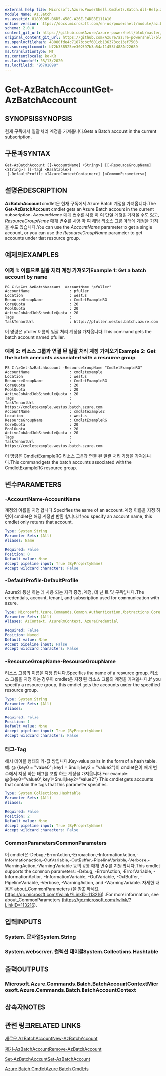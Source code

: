 ```yaml
---
external help file: Microsoft.Azure.PowerShell.Cmdlets.Batch.dll-Help.xml
Module Name: Az.Batch
ms.assetid: 818D5D85-B6D5-458C-A26E-E4DE8E111A10
online version: https://docs.microsoft.com/en-us/powershell/module/az.batch/get-azbatchaccount
schema: 2.0.0
content_git_url: https://github.com/Azure/azure-powershell/blob/master/src/Batch/Batch/help/Get-AzBatchAccount.md
original_content_git_url: https://github.com/Azure/azure-powershell/blob/master/src/Batch/Batch/help/Get-AzBatchAccount.md
ms.openlocfilehash: 48080fde4c7187bcbcf601cb136373cc16ef7503
ms.sourcegitcommit: b72b338525ee302597b3a54a11453f4881d22689
ms.translationtype: MT
ms.contentlocale: ko-KR
ms.lasthandoff: 08/13/2020
ms.locfileid: "93701898"
---
```

# <span data-ttu-id="e2f4d-101">Get-AzBatchAccount</span><span class="sxs-lookup"><span data-stu-id="e2f4d-101">Get-AzBatchAccount</span></span>

## <span data-ttu-id="e2f4d-102">SYNOPSIS</span><span class="sxs-lookup"><span data-stu-id="e2f4d-102">SYNOPSIS</span></span>
<span data-ttu-id="e2f4d-103">현재 구독에서 일괄 처리 계정을 가져옵니다.</span><span class="sxs-lookup"><span data-stu-id="e2f4d-103">Gets a Batch account in the current subscription.</span></span>

## <span data-ttu-id="e2f4d-104">구문과</span><span class="sxs-lookup"><span data-stu-id="e2f4d-104">SYNTAX</span></span>

```
Get-AzBatchAccount [[-AccountName] <String>] [[-ResourceGroupName] <String>] [[-Tag] <Hashtable>]
 [-DefaultProfile <IAzureContextContainer>] [<CommonParameters>]
```

## <span data-ttu-id="e2f4d-105">설명은</span><span class="sxs-lookup"><span data-stu-id="e2f4d-105">DESCRIPTION</span></span>
<span data-ttu-id="e2f4d-106">**AzBatchAccount** cmdlet은 현재 구독에서 Azure Batch 계정을 가져옵니다.</span><span class="sxs-lookup"><span data-stu-id="e2f4d-106">The **Get-AzBatchAccount** cmdlet gets an Azure Batch account in the current subscription.</span></span> <span data-ttu-id="e2f4d-107">*AccountName* 매개 변수를 사용 하 여 단일 계정을 가져올 수도 있고, *ResourceGroupName* 매개 변수를 사용 하 여 해당 리소스 그룹 아래에 계정을 가져올 수도 있습니다.</span><span class="sxs-lookup"><span data-stu-id="e2f4d-107">You can use the *AccountName* parameter to get a single account, or you can use the *ResourceGroupName* parameter to get accounts under that resource group.</span></span>

## <span data-ttu-id="e2f4d-108">예제의</span><span class="sxs-lookup"><span data-stu-id="e2f4d-108">EXAMPLES</span></span>

### <span data-ttu-id="e2f4d-109">예제 1: 이름으로 일괄 처리 계정 가져오기</span><span class="sxs-lookup"><span data-stu-id="e2f4d-109">Example 1: Get a batch account by name</span></span>
```
PS C:\>Get-AzBatchAccount -AccountName "pfuller"
AccountName                  : pfuller
Location                     : westus
ResourceGroupName            : CmdletExampleRG
CoreQuota                    : 20
PoolQuota                    : 20
ActiveJobAndJobScheduleQuota : 20
Tags                         :
TaskTenantUrl                : https://pfuller.westus.batch.azure.com
```

<span data-ttu-id="e2f4d-110">이 명령은 pfuller 이름의 일괄 처리 계정을 가져옵니다.</span><span class="sxs-lookup"><span data-stu-id="e2f4d-110">This command gets the batch account named pfuller.</span></span>

### <span data-ttu-id="e2f4d-111">예제 2: 리소스 그룹과 연결 된 일괄 처리 계정 가져오기</span><span class="sxs-lookup"><span data-stu-id="e2f4d-111">Example 2: Get the batch accounts associated with a resource group</span></span>
```
PS C:\>Get-AzBatchAccount -ResourceGroupName "CmdletExampleRG"
AccountName                  : cmdletexample
Location                     : westus
ResourceGroupName            : CmdletExampleRG
CoreQuota                    : 20
PoolQuota                    : 20
ActiveJobAndJobScheduleQuota : 20
Tags                         :
TaskTenantUrl                : https://cmdletexample.westus.batch.azure.com
AccountName                  : cmdletexample2
Location                     : westus
ResourceGroupName            : CmdletExampleRG
CoreQuota                    : 20
PoolQuota                    : 20
ActiveJobAndJobScheduleQuota : 20
Tags                         :
TaskTenantUrl                : https://cmdletexample.westus.batch.azure.com
```

<span data-ttu-id="e2f4d-112">이 명령은 CmdletExampleRG 리소스 그룹과 연결 된 일괄 처리 계정을 가져옵니다.</span><span class="sxs-lookup"><span data-stu-id="e2f4d-112">This command gets the batch accounts associated with the CmdletExampleRG resource group.</span></span>

## <span data-ttu-id="e2f4d-113">변수</span><span class="sxs-lookup"><span data-stu-id="e2f4d-113">PARAMETERS</span></span>

### <span data-ttu-id="e2f4d-114">-AccountName</span><span class="sxs-lookup"><span data-stu-id="e2f4d-114">-AccountName</span></span>
<span data-ttu-id="e2f4d-115">계정의 이름을 지정 합니다.</span><span class="sxs-lookup"><span data-stu-id="e2f4d-115">Specifies the name of an account.</span></span>
<span data-ttu-id="e2f4d-116">계정 이름을 지정 하면이 cmdlet은 해당 계정만 반환 합니다.</span><span class="sxs-lookup"><span data-stu-id="e2f4d-116">If you specify an account name, this cmdlet only returns that account.</span></span>

```yaml
Type: System.String
Parameter Sets: (All)
Aliases: Name

Required: False
Position: 0
Default value: None
Accept pipeline input: True (ByPropertyName)
Accept wildcard characters: False
```

### <span data-ttu-id="e2f4d-117">-DefaultProfile</span><span class="sxs-lookup"><span data-stu-id="e2f4d-117">-DefaultProfile</span></span>
<span data-ttu-id="e2f4d-118">Azure와 통신 하는 데 사용 되는 자격 증명, 계정, 테 넌 트 및 구독입니다.</span><span class="sxs-lookup"><span data-stu-id="e2f4d-118">The credentials, account, tenant, and subscription used for communication with azure.</span></span>

```yaml
Type: Microsoft.Azure.Commands.Common.Authentication.Abstractions.Core.IAzureContextContainer
Parameter Sets: (All)
Aliases: AzContext, AzureRmContext, AzureCredential

Required: False
Position: Named
Default value: None
Accept pipeline input: False
Accept wildcard characters: False
```

### <span data-ttu-id="e2f4d-119">-ResourceGroupName</span><span class="sxs-lookup"><span data-stu-id="e2f4d-119">-ResourceGroupName</span></span>
<span data-ttu-id="e2f4d-120">리소스 그룹의 이름을 지정 합니다.</span><span class="sxs-lookup"><span data-stu-id="e2f4d-120">Specifies the name of a resource group.</span></span>
<span data-ttu-id="e2f4d-121">리소스 그룹을 지정 하는 경우이 cmdlet은 지정 된 리소스 그룹의 계정을 가져옵니다.</span><span class="sxs-lookup"><span data-stu-id="e2f4d-121">If you specify a resource group, this cmdlet gets the accounts under the specified resource group.</span></span>

```yaml
Type: System.String
Parameter Sets: (All)
Aliases:

Required: False
Position: 1
Default value: None
Accept pipeline input: True (ByPropertyName)
Accept wildcard characters: False
```

### <span data-ttu-id="e2f4d-122">태그</span><span class="sxs-lookup"><span data-stu-id="e2f4d-122">-Tag</span></span>
<span data-ttu-id="e2f4d-123">해시 테이블 형태의 키-값 쌍입니다.</span><span class="sxs-lookup"><span data-stu-id="e2f4d-123">Key-value pairs in the form of a hash table.</span></span> <span data-ttu-id="e2f4d-124">예: @ {key0 = "value0"; key1 = $null; key2 = "value2"}이 cmdlet은이 매개 변수에서 지정 하는 태그를 포함 하는 계정을 가져옵니다.</span><span class="sxs-lookup"><span data-stu-id="e2f4d-124">For example: @{key0="value0";key1=$null;key2="value2"} This cmdlet gets accounts that contain the tags that this parameter specifies.</span></span>

```yaml
Type: System.Collections.Hashtable
Parameter Sets: (All)
Aliases:

Required: False
Position: 2
Default value: None
Accept pipeline input: True (ByPropertyName)
Accept wildcard characters: False
```

### <span data-ttu-id="e2f4d-125">CommonParameters</span><span class="sxs-lookup"><span data-stu-id="e2f4d-125">CommonParameters</span></span>
<span data-ttu-id="e2f4d-126">이 cmdlet은-Debug,-ErrorAction,-Erroraction,-InformationAction,-Informationaction,-OutVariable,-OutBuffer,-PipelineVariable,-Verbose,-WarningAction,-WarningVariable 등의 공통 매개 변수를 지원 합니다.</span><span class="sxs-lookup"><span data-stu-id="e2f4d-126">This cmdlet supports the common parameters: -Debug, -ErrorAction, -ErrorVariable, -InformationAction, -InformationVariable, -OutVariable, -OutBuffer, -PipelineVariable, -Verbose, -WarningAction, and -WarningVariable.</span></span> <span data-ttu-id="e2f4d-127">자세한 내용은 about_CommonParameters (을 참조 하세요 https://go.microsoft.com/fwlink/?LinkID=113216) .</span><span class="sxs-lookup"><span data-stu-id="e2f4d-127">For more information, see about_CommonParameters (https://go.microsoft.com/fwlink/?LinkID=113216).</span></span>

## <span data-ttu-id="e2f4d-128">입력</span><span class="sxs-lookup"><span data-stu-id="e2f4d-128">INPUTS</span></span>

### <span data-ttu-id="e2f4d-129">System. 문자열</span><span class="sxs-lookup"><span data-stu-id="e2f4d-129">System.String</span></span>

### <span data-ttu-id="e2f4d-130">System.webserver. 컬렉션 테이블</span><span class="sxs-lookup"><span data-stu-id="e2f4d-130">System.Collections.Hashtable</span></span>

## <span data-ttu-id="e2f4d-131">출력</span><span class="sxs-lookup"><span data-stu-id="e2f4d-131">OUTPUTS</span></span>

### <span data-ttu-id="e2f4d-132">Microsoft.Azure.Commands.Batch.BatchAccountContext</span><span class="sxs-lookup"><span data-stu-id="e2f4d-132">Microsoft.Azure.Commands.Batch.BatchAccountContext</span></span>

## <span data-ttu-id="e2f4d-133">상속자</span><span class="sxs-lookup"><span data-stu-id="e2f4d-133">NOTES</span></span>

## <span data-ttu-id="e2f4d-134">관련 링크</span><span class="sxs-lookup"><span data-stu-id="e2f4d-134">RELATED LINKS</span></span>

[<span data-ttu-id="e2f4d-135">새로운 AzBatchAccount</span><span class="sxs-lookup"><span data-stu-id="e2f4d-135">New-AzBatchAccount</span></span>](./New-AzBatchAccount.md)

[<span data-ttu-id="e2f4d-136">제거-AzBatchAccount</span><span class="sxs-lookup"><span data-stu-id="e2f4d-136">Remove-AzBatchAccount</span></span>](./Remove-AzBatchAccount.md)

[<span data-ttu-id="e2f4d-137">Set-AzBatchAccount</span><span class="sxs-lookup"><span data-stu-id="e2f4d-137">Set-AzBatchAccount</span></span>](./Set-AzBatchAccount.md)

[<span data-ttu-id="e2f4d-138">Azure Batch Cmdlet</span><span class="sxs-lookup"><span data-stu-id="e2f4d-138">Azure Batch Cmdlets</span></span>](/powershell/module/az.batch)
